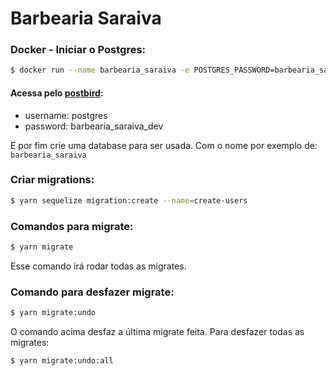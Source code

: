 # Barbearia Saraiva

### Docker - Iniciar o Postgres:

```sh
$ docker run --name barbearia_saraiva -e POSTGRES_PASSWORD=barbearia_saraiva_dev -p 5432:5432 -d postgres
```

#### Acessa pelo [postbird](https://www.electronjs.org/apps/postbird):

-   username: postgres
-   password: barbearia_saraiva_dev

E por fim crie uma database para ser usada. Com o nome por exemplo de: `barbearia_saraiva`

### Criar migrations:

```sh
$ yarn sequelize migration:create --name=create-users
```

### Comandos para migrate:

```sh
$ yarn migrate
```

Esse comando irá rodar todas as migrates.

### Comando para desfazer migrate:

```sh
$ yarn migrate:undo
```

O comando acima desfaz a última migrate feita. Para desfazer todas as migrates:

```sh
$ yarn migrate:undo:all
```
